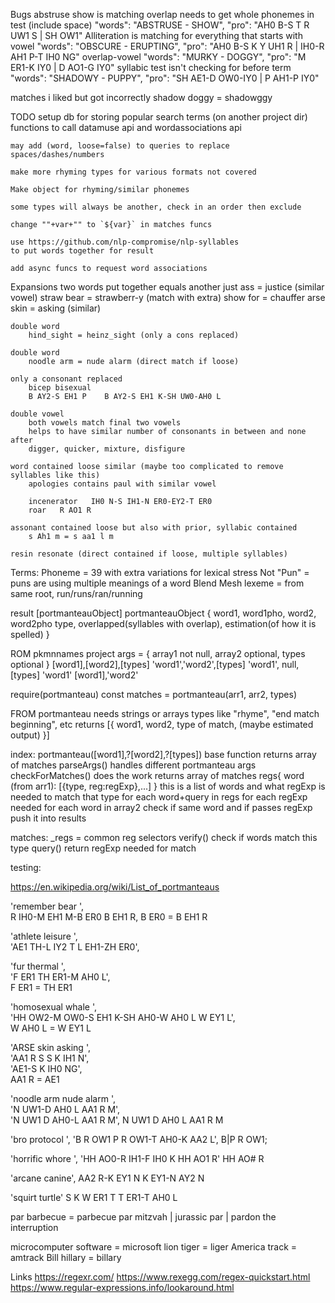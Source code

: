 
Bugs
    abstruse show is matching
    overlap needs to get whole phonemes in test (include space)
        "words": "ABSTRUSE - SHOW",
        "pro": "AH0 B-S T R UW1 S   |    SH OW1"
    Alliteration is matching for everything that starts with vowel
        "words": "OBSCURE - ERUPTING",
        "pro": "AH0 B-S K Y UH1 R   |    IH0-R AH1 P-T IH0 NG"
    overlap-vowel
        "words": "MURKY - DOGGY",
        "pro": "M ER1-K IY0   |    D AO1-G IY0"
    syllabic
        test isn't checking for before term
        "words": "SHADOWY - PUPPY",
        "pro": "SH AE1-D OW0-IY0   |    P AH1-P IY0"

matches i liked but got incorrectly
    shadow doggy = shadowggy

TODO
    setup db for storing popular search terms (on another project dir)
    functions to call datamuse api and wordassociations api

    may add (word, loose=false) to queries to replace spaces/dashes/numbers

    make more rhyming types for various formats not covered

    Make object for rhyming/similar phonemes

    some types will always be another, check in an order then exclude

    change ""+var+"" to `${var}` in matches funcs

    use https://github.com/nlp-compromise/nlp-syllables 
    to put words together for result

    add async funcs to request word associations

Expansions
    two words put together equals another
        just ass = justice (similar vowel)
        straw bear = strawberr-y (match with extra)
        show for = chauffer
        arse skin = asking (similar)

    double word
        hind_sight = heinz_sight (only a cons replaced)

    double word 
        noodle arm = nude alarm (direct match if loose)

    only a consonant replaced
        bicep bisexual
        B AY2-S EH1 P    B AY2-S EH1 K-SH UW0-AH0 L

    double vowel
        both vowels match final two vowels
        helps to have similar number of consonants in between and none after
        digger, quicker, mixture, disfigure
    
    word contained loose similar (maybe too complicated to remove syllables like this)
        apologies contains paul with similar vowel

        incenerator   IH0 N-S IH1-N ER0-EY2-T ER0
        roar   R AO1 R
    
    assonant contained loose but also with prior, syllabic contained
        s Ah1 m = s aa1 l m
    
    resin resonate (direct contained if loose, multiple syllables)




Terms:
Phoneme = 39 with extra variations for lexical stress
Not "Pun" = puns are using multiple meanings of a word
Blend
Mesh
lexeme = from same root, run/runs/ran/running



result [portmanteauObject]
portmanteauObject {
    word1, word1pho, word2, word2pho
    type, overlapped(syllables with overlap), 
    estimation(of how it is spelled)
}









ROM pkmnnames project
args = {
    array1 not null, array2 optional, types optional
}
[word1],[word2],[types]
'word1','word2',[types]
'word1', null, [types]
'word1'
[word1],'word2'


require(portmanteau)
const matches = portmanteau(arr1, arr2, types)

FROM portmanteau
needs strings or arrays
types like "rhyme", "end match beginning", etc
returns [{
    word1, word2, type of match, (maybe estimated output)
}]




index:
portmanteau([word1],?[word2],?[types]) base function
    returns array of matches
parseArgs() handles different portmanteau args
checkForMatches() does the work
    returns array of matches
    regs{
        word (from arr1): [{type, reg:regExp},...]
    } this is a list of words and what regExp is needed to match that type
    for each word+query in regs
    for each regExp needed
    for each word in array2 check if same word and if passes regExp
        push it into results

matches:
_regs = common reg selectors
verify() check if words match this type
query() return regExp needed for match

testing: 






https://en.wikipedia.org/wiki/List_of_portmanteaus

'remember bear ',                          
R IH0-M EH1 M-B ER0   B EH1 R, 
B ER0 = B EH1 R

'athlete leisure  ',                                
'AE1 TH-L IY2 T   L EH1-ZH ER0',   


'fur thermal  ',                                             
'F ER1    TH ER1-M AH0 L',  
F ER1 = TH ER1

'homosexual whale   ',        
'HH OW2-M OW0-S EH1 K-SH AH0-W AH0 L    W EY1 L',     
W AH0 L = W EY1 L

'ARSE skin   asking  ',                           
'AA1 R S    S K IH1 N',                                        
'AE1-S K IH0 NG',    
AA1 R = AE1

'noodle arm  nude alarm ',                                  
'N UW1-D AH0 L    AA1 R M',                                         
'N UW1 D    AH0-L AA1 R M',
N UW1 D AH0 L AA1 R M

'bro protocol   ',
'B R OW1    P R OW1-T AH0-K AA2 L',
B|P R OW1;

'horrific whore   ',
'HH AO0-R IH1-F IH0 K    HH AO1 R' 
HH AO# R

'arcane canine',
AA2 R-K EY1 N    K EY1-N AY2 N

'squirt turtle'
S K W ER1 T    T ER1-T AH0 L

par barbecue = parbecue
par mitzvah | jurassic par | pardon the interruption

microcomputer software = microsoft
lion tiger = liger
America track = amtrack
Bill hillary = billary




Links
https://regexr.com/ 
https://www.rexegg.com/regex-quickstart.html 
https://www.regular-expressions.info/lookaround.html
